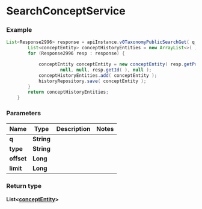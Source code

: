 
# SearchConceptService

### Example
```java
List<Response2996> response = apiInstance.v0TaxonomyPublicSearchGet( q, type, offset, limit );
        List<conceptEntity> conceptHistoryEntities = new ArrayList<>( );
        for (Response2996 resp : response) {

            conceptEntity conceptEntity = new conceptEntity( resp.getPreferredLabel( ), resp.getType( ), null,
                    null, null, resp.getId( ), null );
            conceptHistoryEntities.add( conceptEntity );
            historyRepository.save( conceptEntity );
        }
        return conceptHistoryEntities;
    }
```
### Parameters
Name | Type | Description | Notes
------------ | ------------- | ------------- | -------------
**q** | **String** |  | 
**type** | **String** |  | 
**offset** | **Long** |  | 
**limit** | **Long** |  | 


### Return type
**List&lt;[**conceptEntity**](conceptEntity.md)&gt;**